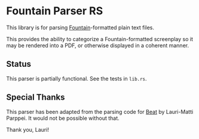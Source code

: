 # Fountain Parser RS

This library is for parsing [Fountain](https://fountain.io/syntax/)-formatted plain text files.

This provides the ability to categorize a Fountain-formatted screenplay so it may be rendered into a PDF, or otherwise displayed in a coherent manner.

## Status

This parser is partially functional. See the tests in `lib.rs`.

## Special Thanks

This parser has been adapted from the parsing code for [Beat](https://github.com/lmparppei/Beat) by Lauri-Matti Parppei. It would not be possible without that.

Thank you, Lauri!